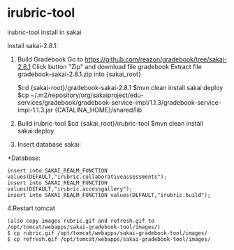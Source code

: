 irubric-tool
============

irubric-tool install in sakai

Install sakai-2.8.1:
1. Build Gradebook
	Go to https://github.com/reazon/gradebook/tree/sakai-2.8.1
	Click button "Zip" and download file gradebook
	Extract file gradebook-sakai-2.8.1.zip into {sakai_root}
	
	$cd {sakai-root}/gradebook-sakai-2.8.1
	$mvn clean install sakai:deploy
	$cp ~/.m2/repository/org/sakaiproject/edu-services/gradebook/gradebook-service-impl/1.1.3/gradebook-service-impl-1.1.3.jar {CATALINA_HOME}/shared/lib

2. Build irubric-tool
	$cd {sakai_root}/irubric-tool
	$mvn clean install sakai:deploy

        
3. Insert database sakai:

+Database:

	insert into SAKAI_REALM_FUNCTION values(DEFAULT,"irubric.collaborativeassessments");
	insert into SAKAI_REALM_FUNCTION values(DEFAULT,"irubric.accessgallery");
	insert into SAKAI_REALM_FUNCTION values(DEFAULT,"irubric.build");

4.Restart tomcat 

	(also copy images rubric.gif and refresh.gif to  /opt/tomcat/webapps/sakai-gradebook-tool/images/)
	$ cp rubric.gif /opt/tomcat/webapps/sakai-gradebook-tool/images/
	$ cp refresh.gif /opt/tomcat/webapps/sakai-gradebook-tool/images/
